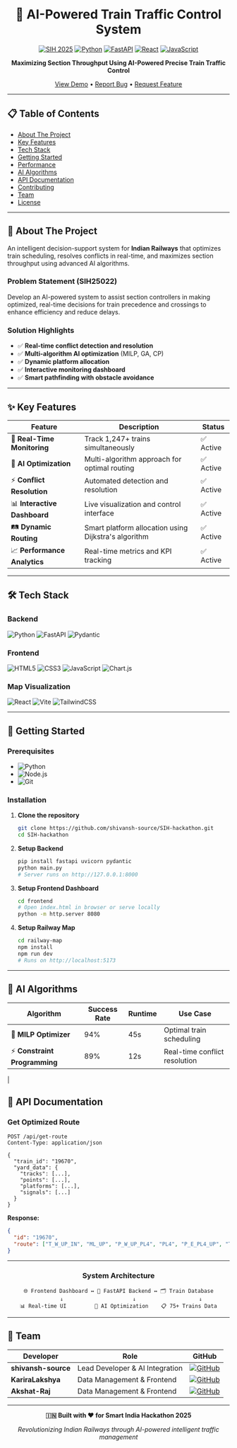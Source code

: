 <div align="center">

# 🚂 AI-Powered Train Traffic Control System

[![SIH 2025](https://img.shields.io/badge/SIH-2025-blue?style=for-the-badge)](https://github.com/shivansh-source/SIH-hackathon)
[![Python](https://img.shields.io/badge/Python-3776AB?style=for-the-badge&logo=python&logoColor=white)](https://python.org)
[![FastAPI](https://img.shields.io/badge/FastAPI-009688?style=for-the-badge&logo=fastapi&logoColor=white)](https://fastapi.tiangolo.com)
[![React](https://img.shields.io/badge/React-20232A?style=for-the-badge&logo=react&logoColor=61DAFB)](https://reactjs.org)
[![JavaScript](https://img.shields.io/badge/JavaScript-F7DF1E?style=for-the-badge&logo=javascript&logoColor=black)](https://javascript.com)

**Maximizing Section Throughput Using AI-Powered Precise Train Traffic Control**

[View Demo](#-demo) • [Report Bug](https://github.com/shivansh-source/SIH-hackathon/issues) • [Request Feature](https://github.com/shivansh-source/SIH-hackathon/issues)

</div>

---

## 📋 Table of Contents

- [About The Project](#-about-the-project)
- [Key Features](#-key-features)  
- [Tech Stack](#️-tech-stack)
- [Getting Started](#-getting-started)
- [Performance](#-performance)
- [AI Algorithms](#-ai-algorithms)
- [API Documentation](#-api-documentation)
- [Contributing](#-contributing)
- [Team](#-team)
- [License](#-license)

---

## 🎯 About The Project

An intelligent decision-support system for **Indian Railways** that optimizes train scheduling, resolves conflicts in real-time, and maximizes section throughput using advanced AI algorithms.

### Problem Statement (SIH25022)
Develop an AI-powered system to assist section controllers in making optimized, real-time decisions for train precedence and crossings to enhance efficiency and reduce delays.

### Solution Highlights
- ✅ **Real-time conflict detection and resolution**
- ✅ **Multi-algorithm AI optimization** (MILP, GA, CP)
- ✅ **Dynamic platform allocation**
- ✅ **Interactive monitoring dashboard** 
- ✅ **Smart pathfinding with obstacle avoidance**

---

## ✨ Key Features

| Feature | Description | Status |
|---------|-------------|--------|
| 🔄 **Real-Time Monitoring** | Track 1,247+ trains simultaneously | ✅ Active |
| 🤖 **AI Optimization** | Multi-algorithm approach for optimal routing | ✅ Active |  
| ⚡ **Conflict Resolution** | Automated detection and resolution | ✅ Active |
| 📊 **Interactive Dashboard** | Live visualization and control interface | ✅ Active |
| 🛤️ **Dynamic Routing** | Smart platform allocation using Dijkstra's algorithm | ✅ Active |
| 📈 **Performance Analytics** | Real-time metrics and KPI tracking | ✅ Active |

---

## 🛠️ Tech Stack

### Backend
![Python](https://img.shields.io/badge/Python-3776AB?style=flat-square&logo=python&logoColor=white)
![FastAPI](https://img.shields.io/badge/FastAPI-009688?style=flat-square&logo=fastapi&logoColor=white)
![Pydantic](https://img.shields.io/badge/Pydantic-E92063?style=flat-square&logo=pydantic&logoColor=white)

### Frontend  
![HTML5](https://img.shields.io/badge/HTML5-E34F26?style=flat-square&logo=html5&logoColor=white)
![CSS3](https://img.shields.io/badge/CSS3-1572B6?style=flat-square&logo=css3&logoColor=white)
![JavaScript](https://img.shields.io/badge/JavaScript-F7DF1E?style=flat-square&logo=javascript&logoColor=black)
![Chart.js](https://img.shields.io/badge/Chart.js-FF6384?style=flat-square&logo=chart.js&logoColor=white)

### Map Visualization
![React](https://img.shields.io/badge/React-20232A?style=flat-square&logo=react&logoColor=61DAFB)
![Vite](https://img.shields.io/badge/Vite-646CFF?style=flat-square&logo=vite&logoColor=white)
![TailwindCSS](https://img.shields.io/badge/Tailwind_CSS-38B2AC?style=flat-square&logo=tailwind-css&logoColor=white)

---

## 🚀 Getting Started

### Prerequisites
- ![Python](https://img.shields.io/badge/Python-3.8+-3776AB?style=flat-square&logo=python&logoColor=white)
- ![Node.js](https://img.shields.io/badge/Node.js-16+-339933?style=flat-square&logo=node.js&logoColor=white)
- ![Git](https://img.shields.io/badge/Git-F05032?style=flat-square&logo=git&logoColor=white)

### Installation

1. **Clone the repository**
   ```bash
   git clone https://github.com/shivansh-source/SIH-hackathon.git
   cd SIH-hackathon
   ```

2. **Setup Backend**
   ```bash
   pip install fastapi uvicorn pydantic
   python main.py
   # Server runs on http://127.0.0.1:8000
   ```

3. **Setup Frontend Dashboard**
   ```bash
   cd frontend
   # Open index.html in browser or serve locally
   python -m http.server 8080
   ```

4. **Setup Railway Map**
   ```bash
   cd railway-map
   npm install
   npm run dev
   # Runs on http://localhost:5173
   ```






---

## 🧠 AI Algorithms

| Algorithm | Success Rate | Runtime | Use Case |
|-----------|-------------|---------|----------|
| 🎲 **MILP Optimizer** | 94% | 45s | Optimal train scheduling |
| ⚡ **Constraint Programming** | 89% | 12s | Real-time conflict resolution |
| 


## 🔧 API Documentation

### Get Optimized Route
```http
POST /api/get-route
Content-Type: application/json

{
  "train_id": "19670",
  "yard_data": {
    "tracks": [...],
    "points": [...], 
    "platforms": [...],
    "signals": [...]
  }
}
```

**Response:**
```json
{
  "id": "19670",
  "route": ["T_W_UP_IN", "ML_UP", "P_W_UP_PL4", "PL4", "P_E_PL4_UP", "T_E_UP_OUT"]
}
```

---



<div align="center">

### System Architecture
```
🌐 Frontend Dashboard ↔️ 🔗 FastAPI Backend ↔️ 🗂️ Train Database
        ↓                      ↓                    ↓
📊 Real-time UI         🤖 AI Optimization    📋 75+ Trains Data
```

</div>

---




## 👥 Team

<div align="center">

| Developer | Role | GitHub |
|-----------|------|--------|
| **shivansh-source** | Lead Developer & AI Integration | [![GitHub](https://img.shields.io/badge/GitHub-100000?style=flat-square&logo=github&logoColor=white)](https://github.com/shivansh-source) |
| **KariraLakshya** | Data Management & Frontend | [![GitHub](https://img.shields.io/badge/GitHub-100000?style=flat-square&logo=github&logoColor=white)](https://github.com/KariraLakshya) |
| **Akshat-Raj** | Data Management & Frontend | [![GitHub](https://img.shields.io/badge/GitHub-100000?style=flat-square&logo=github&logoColor=white)](https://github.com/Akshat-Raj) |

</div>

---





<div align="center">

**🇮🇳 Built with ❤️ for Smart India Hackathon 2025**

*Revolutionizing Indian Railways through AI-powered intelligent traffic management*

